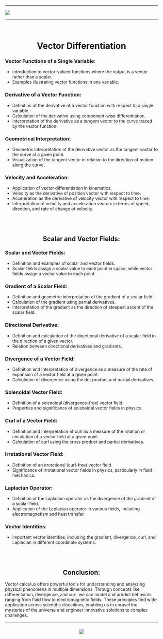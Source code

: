 <hr/>
<img src="Images/vector.png">
<hr/>
<br>
<h1 align="center">Vector Differentiation</h1>
</head>
<body>
<h3>Vector Functions of a Single Variable:</h3>
<ul>
  <li>Introduction to vector-valued functions where the output is a vector rather than a scalar.</li>
  <li>Examples illustrating vector functions in one variable.</li>
</ul>

<h3>Derivative of a Vector Function:</h3>
<ul>
  <li>Definition of the derivative of a vector function with respect to a single variable.</li>
  <li>Calculation of the derivative using component-wise differentiation.</li>
  <li>Interpretation of the derivative as a tangent vector to the curve traced by the vector function.</li>
</ul>

<h3>Geometrical Interpretation:</h3>
<ul>
  <li>Geometric interpretation of the derivative vector as the tangent vector to the curve at a given point.</li>
  <li>Visualization of the tangent vector in relation to the direction of motion along the curve.</li>
</ul>

<h3>Velocity and Acceleration:</h3>
<ul>
  <li>Application of vector differentiation in kinematics.</li>
  <li>Velocity as the derivative of position vector with respect to time.</li>
  <li>Acceleration as the derivative of velocity vector with respect to time.</li>
  <li>Interpretation of velocity and acceleration vectors in terms of speed, direction, and rate of change of velocity.</li>
</ul>
<br><br>
<h2 align="center">Scalar and Vector Fields:</h2>
<h3>Scalar and Vector Fields:</h3>
<ul>
  <li>Definition and examples of scalar and vector fields.</li>
  <li>Scalar fields assign a scalar value to each point in space, while vector fields assign a vector value to each point.</li>
</ul>

<h3>Gradient of a Scalar Field:</h3>
<ul>
  <li>Definition and geometric interpretation of the gradient of a scalar field.</li>
  <li>Calculation of the gradient using partial derivatives.</li>
  <li>Interpretation of the gradient as the direction of steepest ascent of the scalar field.</li>
</ul>

<h3>Directional Derivative:</h3>
<ul>
  <li>Definition and calculation of the directional derivative of a scalar field in the direction of a given vector.</li>
  <li>Relation between directional derivatives and gradients.</li>
</ul>

<h3>Divergence of a Vector Field:</h3>
<ul>
  <li>Definition and interpretation of divergence as a measure of the rate of expansion of a vector field at a given point.</li>
  <li>Calculation of divergence using the dot product and partial derivatives.</li>
</ul>

<h3>Solenoidal Vector Field:</h3>
<ul>
  <li>Definition of a solenoidal (divergence-free) vector field.</li>
  <li>Properties and significance of solenoidal vector fields in physics.</li>
</ul>

<h3>Curl of a Vector Field:</h3>
<ul>
  <li>Definition and interpretation of curl as a measure of the rotation or circulation of a vector field at a given point.</li>
  <li>Calculation of curl using the cross product and partial derivatives.</li>
</ul>

<h3>Irrotational Vector Field:</h3>
<ul>
  <li>Definition of an irrotational (curl-free) vector field.</li>
  <li>Significance of irrotational vector fields in physics, particularly in fluid mechanics.</li>
</ul>

<h3>Laplacian Operator:</h3>
<ul>
  <li>Definition of the Laplacian operator as the divergence of the gradient of a scalar field.</li>
  <li>Application of the Laplacian operator in various fields, including electromagnetism and heat transfer.</li>
</ul>

<h3>Vector Identities:</h3>
<ul>
  <li>Important vector identities, including the gradient, divergence, curl, and Laplacian in different coordinate systems.</li>
</ul>
<br><br>
<h2 align="center">Conclusion:</h2>
<p>Vector calculus offers powerful tools for understanding and analyzing physical phenomena in multiple dimensions. Through concepts like differentiation, divergence, and curl, we can model and predict behaviors ranging from fluid flow to electromagnetic fields. These principles find wide application across scientific disciplines, enabling us to unravel the mysteries of the universe and engineer innovative solutions to complex challenges.</p>
<hr/>
</body>
<h3 align="center">
 <img src="https://readme-typing-svg.herokuapp.com?font=Fira+Code&size=15&pause=1000&color=00FFBD&center=true&vCenter=true&random=false&width=435&lines=Thank+You+For+Inspecting+;My+Work+on+Vector+Differentiation+!+%F0%9F%98%84"/>
</h3>
